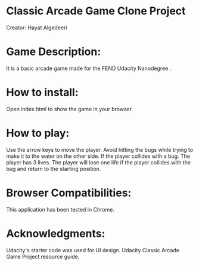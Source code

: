 # Classic Arcade Game Clone Project

Creator: Hayat Algedeeri

# Game Description:
It is a basic arcade game made for the FEND Udacity Nanodegree .

# How to install:
Open index.html to show the game in your browser.


# How to play:
Use the arrow keys to move the player. Avoid hitting the bugs while trying to make it to the water on the other side. If the player collides with a bug. The player has 3 lives. The player will lose one life if the player collides with the bug and return to the starting position.

# Browser Compatibilities:
This application has been tested in Chrome.

# Acknowledgments:
Udacity's starter code was used for UI design.
Udacity Classic Arcade Game Project resource guide.
